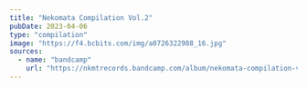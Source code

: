 ```yaml
---
title: "Nekomata Compilation Vol​.​​​2"
pubDate: 2023-04-06
type: "compilation"
image: "https://f4.bcbits.com/img/a0726322988_16.jpg"
sources:
  - name: "bandcamp"
    url: "https://nkmtrecords.bandcamp.com/album/nekomata-compilation-vol-2"
---
```

